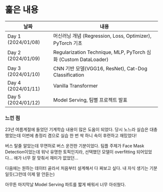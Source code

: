 # 훑은 내용
| 날짜 | 내용 |
| ---- | ------ |
| Day 1 (2024/01/08) | 머신러닝 개념 (Regression, Loss, Optimizer), PyTorch 기초 |
| Day 2 (2024/01/09) | Regularization Technique, MLP, PyTorch 심화 (Custom DataLoader) |
| Day 3 (2024/01/10) | CNN 기반 모델(VGG16, ResNet), Cat-Dog Classification |
| Day 4 (2024/01/11) | Vanilla Transformer |
| Day 5 (2024/01/12) | Model Serving, 팀별 프로젝트 발표 |

### 느낀 점
23년 여름계절에 들었던 기계학습 내용이 많은 도움이 되었다. 당시 노느라 실습은 대충했었는데 이번에 총정리 겸으로 실습 한 번 싹 하니 속이 후련하고 재밌었다!

버스 탈줄 알았는데 무면허로 버스 운전한 기분이었다. 팀플 주제가 Face Mask Detection이었는데 워낙 유명한 토픽인지라, 선택했던 모델이 overfitting 되어있었다... 애가 너무 잘 맞춰서 재미가 없었던...

다음에는 원하는 데이터 골라서 처음부터 설계해서 다 짜보고 싶다. 내 자식 생기는 기분일듯(그런데 이제 말 안듣는)

아무튼 마지막날 Model Serving 파트를 짧게 배워서 너무 아쉬웠다.
